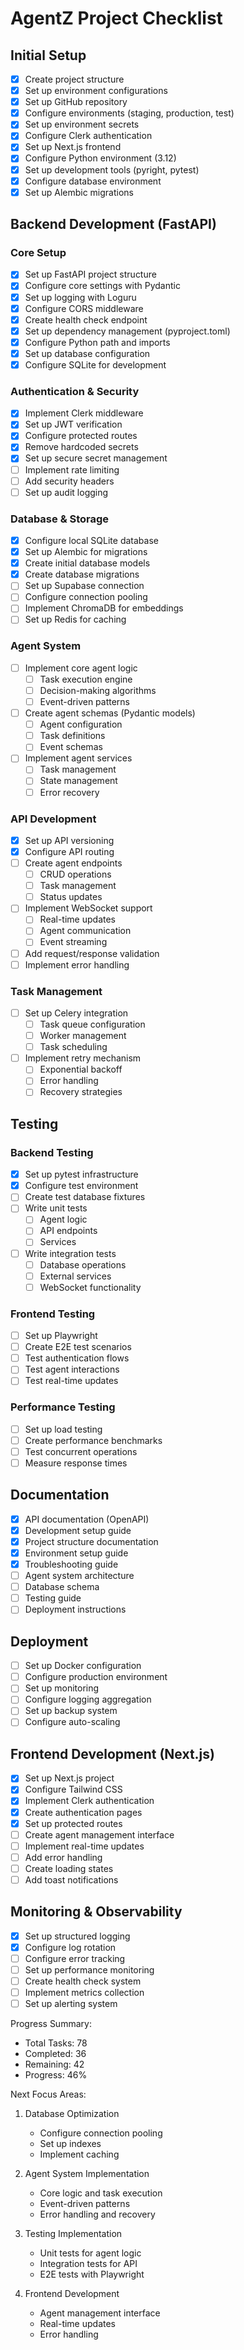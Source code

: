 # AgentZ Project Checklist

## Initial Setup
- [x] Create project structure
- [x] Set up environment configurations
- [x] Set up GitHub repository
- [x] Configure environments (staging, production, test)
- [x] Set up environment secrets
- [x] Configure Clerk authentication
- [x] Set up Next.js frontend
- [x] Configure Python environment (3.12)
- [x] Set up development tools (pyright, pytest)
- [x] Configure database environment
- [x] Set up Alembic migrations

## Backend Development (FastAPI)
### Core Setup
- [x] Set up FastAPI project structure
- [x] Configure core settings with Pydantic
- [x] Set up logging with Loguru
- [x] Configure CORS middleware
- [x] Create health check endpoint
- [x] Set up dependency management (pyproject.toml)
- [x] Configure Python path and imports
- [x] Set up database configuration
- [x] Configure SQLite for development

### Authentication & Security
- [x] Implement Clerk middleware
- [x] Set up JWT verification
- [x] Configure protected routes
- [x] Remove hardcoded secrets
- [x] Set up secure secret management
- [ ] Implement rate limiting
- [ ] Add security headers
- [ ] Set up audit logging

### Database & Storage
- [x] Configure local SQLite database
- [x] Set up Alembic for migrations
- [x] Create initial database models
- [x] Create database migrations
- [ ] Set up Supabase connection
- [ ] Configure connection pooling
- [ ] Implement ChromaDB for embeddings
- [ ] Set up Redis for caching

### Agent System
- [ ] Implement core agent logic
  - [ ] Task execution engine
  - [ ] Decision-making algorithms
  - [ ] Event-driven patterns
- [ ] Create agent schemas (Pydantic models)
  - [ ] Agent configuration
  - [ ] Task definitions
  - [ ] Event schemas
- [ ] Implement agent services
  - [ ] Task management
  - [ ] State management
  - [ ] Error recovery

### API Development
- [x] Set up API versioning
- [x] Configure API routing
- [ ] Create agent endpoints
  - [ ] CRUD operations
  - [ ] Task management
  - [ ] Status updates
- [ ] Implement WebSocket support
  - [ ] Real-time updates
  - [ ] Agent communication
  - [ ] Event streaming
- [ ] Add request/response validation
- [ ] Implement error handling

### Task Management
- [ ] Set up Celery integration
  - [ ] Task queue configuration
  - [ ] Worker management
  - [ ] Task scheduling
- [ ] Implement retry mechanism
  - [ ] Exponential backoff
  - [ ] Error handling
  - [ ] Recovery strategies

## Testing
### Backend Testing
- [x] Set up pytest infrastructure
- [x] Configure test environment
- [ ] Create test database fixtures
- [ ] Write unit tests
  - [ ] Agent logic
  - [ ] API endpoints
  - [ ] Services
- [ ] Write integration tests
  - [ ] Database operations
  - [ ] External services
  - [ ] WebSocket functionality

### Frontend Testing
- [ ] Set up Playwright
- [ ] Create E2E test scenarios
- [ ] Test authentication flows
- [ ] Test agent interactions
- [ ] Test real-time updates

### Performance Testing
- [ ] Set up load testing
- [ ] Create performance benchmarks
- [ ] Test concurrent operations
- [ ] Measure response times

## Documentation
- [x] API documentation (OpenAPI)
- [x] Development setup guide
- [x] Project structure documentation
- [x] Environment setup guide
- [x] Troubleshooting guide
- [ ] Agent system architecture
- [ ] Database schema
- [ ] Testing guide
- [ ] Deployment instructions

## Deployment
- [ ] Set up Docker configuration
- [ ] Configure production environment
- [ ] Set up monitoring
- [ ] Configure logging aggregation
- [ ] Set up backup system
- [ ] Configure auto-scaling

## Frontend Development (Next.js)
- [x] Set up Next.js project
- [x] Configure Tailwind CSS
- [x] Implement Clerk authentication
- [x] Create authentication pages
- [x] Set up protected routes
- [ ] Create agent management interface
- [ ] Implement real-time updates
- [ ] Add error handling
- [ ] Create loading states
- [ ] Add toast notifications

## Monitoring & Observability
- [x] Set up structured logging
- [x] Configure log rotation
- [ ] Configure error tracking
- [ ] Set up performance monitoring
- [ ] Create health check system
- [ ] Implement metrics collection
- [ ] Set up alerting system

Progress Summary:
- Total Tasks: 78
- Completed: 36
- Remaining: 42
- Progress: 46%

Next Focus Areas:
1. Database Optimization
   - Configure connection pooling
   - Set up indexes
   - Implement caching

2. Agent System Implementation
   - Core logic and task execution
   - Event-driven patterns
   - Error handling and recovery

3. Testing Implementation
   - Unit tests for agent logic
   - Integration tests for API
   - E2E tests with Playwright

4. Frontend Development
   - Agent management interface
   - Real-time updates
   - Error handling 